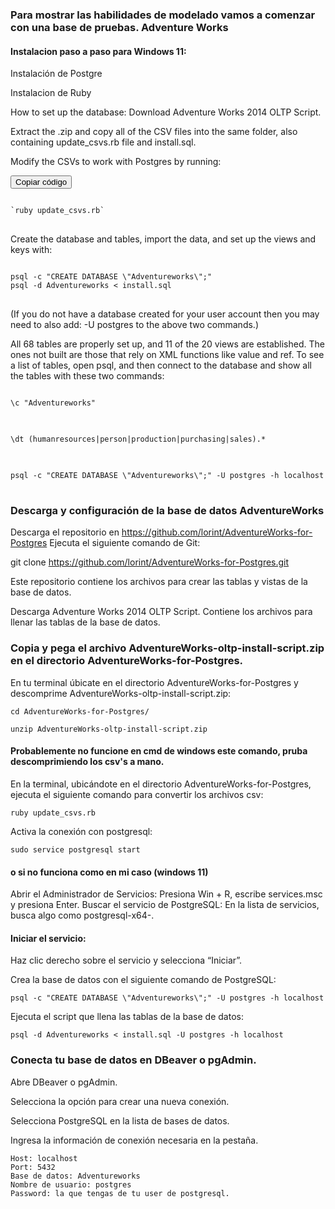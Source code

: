 ### Para mostrar las habilidades de modelado vamos a comenzar con una base de pruebas. Adventure Works

#### Instalacion paso a paso para Windows 11: 

Instalación de Postgre

Instalacion de Ruby


How to set up the database:
Download Adventure Works 2014 OLTP Script.

Extract the .zip and copy all of the CSV files into the same folder, also containing update_csvs.rb file and install.sql.

Modify the CSVs to work with Postgres by running:

<div>
  <button onclick="copyCode()">Copiar código</button>
</div>

<pre id="codeBlock">
<code>
`ruby update_csvs.rb`
</code>
</pre>

Create the database and tables, import the data, and set up the views and keys with:

<pre style="margin: 0;">
<code>
psql -c "CREATE DATABASE \"Adventureworks\";"
psql -d Adventureworks < install.sql
</code>
</pre>


(If you do not have a database created for your user account then you may need to also add: -U postgres to the above two commands.)

All 68 tables are properly set up, and 11 of the 20 views are established. The ones not built are those that rely on XML functions like value and ref. To see a list of tables, open psql, and then connect to the database and show all the tables with these two commands:

<pre id="codeBlock">
<code>
\c "Adventureworks"
</code>
</pre>

<pre id="codeBlock">
<code>
\dt (humanresources|person|production|purchasing|sales).*
</code>
</pre>

<pre id="codeBlock">
<code>
psql -c "CREATE DATABASE \"Adventureworks\";" -U postgres -h localhost
</code>
</pre>

### Descarga y configuración de la base de datos AdventureWorks
Descarga el repositorio en https://github.com/lorint/AdventureWorks-for-Postgres
Ejecuta el siguiente comando de Git:

git clone https://github.com/lorint/AdventureWorks-for-Postgres.git

Este repositorio contiene los archivos para crear las tablas y vistas de la base de datos.

Descarga Adventure Works 2014 OLTP Script.
Contiene los archivos para llenar las tablas de la base de datos.

### Copia y pega el archivo AdventureWorks-oltp-install-script.zip en el directorio AdventureWorks-for-Postgres.

En tu terminal úbicate en el directorio AdventureWorks-for-Postgres y descomprime AdventureWorks-oltp-install-script.zip:

`cd AdventureWorks-for-Postgres/`

`unzip AdventureWorks-oltp-install-script.zip`
#### Probablemente no funcione en cmd de windows este comando, pruba descomprimiendo los csv's a mano. 

En la terminal, ubicándote en el directorio AdventureWorks-for-Postgres, ejecuta el siguiente comando para convertir los archivos csv:

`ruby update_csvs.rb`

Activa la conexión con postgresql:

`sudo service postgresql start`

#### o si no funciona como en mi caso (windows 11)
Abrir el Administrador de Servicios:
Presiona Win + R, escribe services.msc y presiona Enter.
Buscar el servicio de PostgreSQL:
En la lista de servicios, busca algo como postgresql-x64-<version>.
#### Iniciar el servicio:
Haz clic derecho sobre el servicio y selecciona “Iniciar”.

Crea la base de datos con el siguiente comando de PostgreSQL:

`psql -c "CREATE DATABASE \"Adventureworks\";" -U postgres -h localhost`

Ejecuta el script que llena las tablas de la base de datos:

`psql -d Adventureworks < install.sql -U postgres -h localhost`


### Conecta tu base de datos en DBeaver o pgAdmin.

Abre DBeaver o pgAdmin.

Selecciona la opción para crear una nueva conexión.

Selecciona PostgreSQL en la lista de bases de datos.

Ingresa la información de conexión necesaria en la pestaña.

```
Host: localhost
Port: 5432
Base de datos: Adventureworks
Nombre de usuario: postgres
Password: la que tengas de tu user de postgresql.
